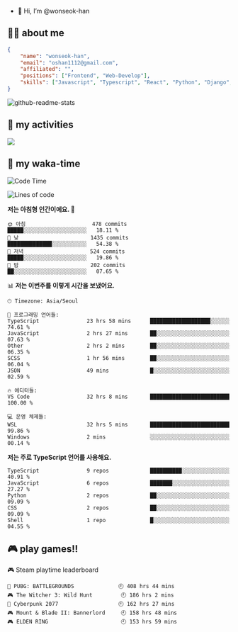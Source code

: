 - 👋 Hi, I’m @wonseok-han

## 🤷‍♂️ about me
```json
{
    "name": "wonseok-han",
    "email": "oshan1112@gmail.com",
    "affiliated": "",
    "positions": ["Frontend", "Web-Develop"],
    "skills": ["Javascript", "Typescript", "React", "Python", "Django", "SQL", "Docker", "Git"]
}
```

![github-readme-stats](https://github-readme-stats.vercel.app/api?username=wonseok-han&show_icons=true&theme=dracula&include_all_commits=true&count_private=true&custom_title=wonseok-han%27s%20GitHub%20Stats)

<!---
wonseok-han/wonseok-han is a ✨ special ✨ repository because its `README.md` (this file) appears on your GitHub profile.
You can click the Preview link to take a look at your changes.
--->

## 🤔 my activities

<!-- ![](https://github-readme-stats.vercel.app/api?username=wonseok-han&show_icons=true&theme=dracula&include_all_commits=true&custom_title=wonseok-han%27s%20Github%20Stats) -->

![](http://github-profile-summary-cards.vercel.app/api/cards/profile-details?username=wonseok-han&theme=dracula)

## 📃 my waka-time

<!--START_SECTION:waka-->
![Code Time](http://img.shields.io/badge/Code%20Time-1%2C076%20hrs%2010%20mins-blue)

![Lines of code](https://img.shields.io/badge/%EC%A0%80%EB%8A%94%20%EC%97%AC%ED%83%9C%EA%B9%8C%EC%A7%80%20-19.2%20million%20%EC%A4%84%EC%9D%98%20%EC%BD%94%EB%93%9C%EB%A5%BC%20%EC%9E%91%EC%84%B1%ED%96%88%EC%96%B4%EC%9A%94.-blue)

**저는 아침형 인간이에요. 🐤** 

```text
🌞 아침                     478 commits         █████░░░░░░░░░░░░░░░░░░░░   18.11 % 
🌆 낮　                     1435 commits        ██████████████░░░░░░░░░░░   54.38 % 
🌃 저녁                     524 commits         █████░░░░░░░░░░░░░░░░░░░░   19.86 % 
🌙 밤　                     202 commits         ██░░░░░░░░░░░░░░░░░░░░░░░   07.65 % 
```


📊 **저는 이번주를 이렇게 시간을 보냈어요.** 

```text
🕑︎ Timezone: Asia/Seoul

💬 프로그래밍 언어들: 
TypeScript               23 hrs 58 mins      ███████████████████░░░░░░   74.61 % 
JavaScript               2 hrs 27 mins       ██░░░░░░░░░░░░░░░░░░░░░░░   07.63 % 
Other                    2 hrs 2 mins        ██░░░░░░░░░░░░░░░░░░░░░░░   06.35 % 
SCSS                     1 hr 56 mins        ██░░░░░░░░░░░░░░░░░░░░░░░   06.04 % 
JSON                     49 mins             █░░░░░░░░░░░░░░░░░░░░░░░░   02.59 % 

🔥 에디터들: 
VS Code                  32 hrs 8 mins       █████████████████████████   100.00 % 

💻 운영 체제들: 
WSL                      32 hrs 5 mins       █████████████████████████   99.86 % 
Windows                  2 mins              ░░░░░░░░░░░░░░░░░░░░░░░░░   00.14 % 
```

**저는 주로 TypeScript 언어를 사용해요.** 

```text
TypeScript               9 repos             ██████████░░░░░░░░░░░░░░░   40.91 % 
JavaScript               6 repos             ███████░░░░░░░░░░░░░░░░░░   27.27 % 
Python                   2 repos             ██░░░░░░░░░░░░░░░░░░░░░░░   09.09 % 
CSS                      2 repos             ██░░░░░░░░░░░░░░░░░░░░░░░   09.09 % 
Shell                    1 repo              █░░░░░░░░░░░░░░░░░░░░░░░░   04.55 % 
```




<!--END_SECTION:waka-->

## 🎮 play games!!

<!-- steam-box start -->
🎮 Steam playtime leaderboard
```text
🍳 PUBG: BATTLEGROUNDS              🕘 408 hrs 44 mins
🎮 The Witcher 3: Wild Hunt         🕘 186 hrs 2 mins
🦾 Cyberpunk 2077                   🕘 162 hrs 27 mins
🎮 Mount & Blade II: Bannerlord     🕘 158 hrs 48 mins
🎮 ELDEN RING                       🕘 153 hrs 59 mins
```
<!-- Powered by https://github.com/YouEclipse/steam-box . -->
<!-- steam-box end -->

